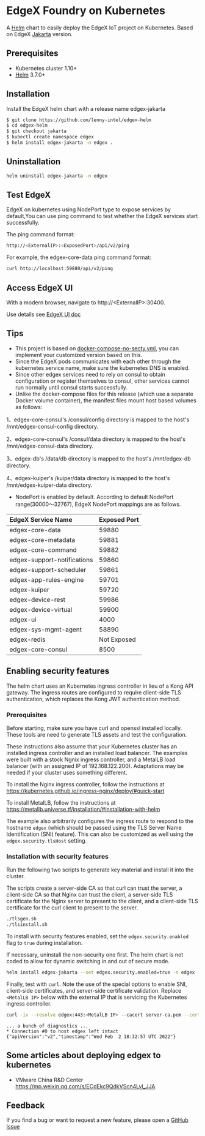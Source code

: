 # EdgeX Foundry on Kubernetes

A [Helm](https://helm.sh/) chart to easily deploy the EdgeX IoT project on Kubernetes.
Based on EdgeX [Jakarta](https://github.com/edgexfoundry/edgex-compose/tree/jakarta) version.

## Prerequisites

- Kubernetes cluster 1.10+
- [Helm](https://helm.sh/) 3.7.0+

## Installation

Install the EdgeX helm chart with a release name edgex-jakarta

```bash
$ git clone https://github.com/lenny-intel/edgex-helm
$ cd edgex-helm
$ git checkout jakarta
$ kubectl create namespace edgex
$ helm install edgex-jakarta -n edgex .
```

## Uninstallation

```bash
helm uninstall edgex-jakarta -n edgex
```

## Test EdgeX

EdgeX on kubernetes using NodePort type to expose services by default,You can use ping command to test whether the EdgeX services start successfully.

The ping command format:
```bash
http://<ExternalIP>:<ExposedPort>/api/v2/ping

```
For example, the edgex-core-data ping command format:

```bash
curl http://localhost:59880/api/v2/ping
```


## Access EdgeX UI

With a modern browser, navigate to http://\<ExternalIP\>:30400.

Use details see [EdgeX UI doc](https://github.com/edgexfoundry/edgex-ui-go)

## Tips

- This project is based on [docker-compose-no-secty.yml](https://github.com/edgexfoundry/edgex-compose/blob/jakarta/docker-compose-no-secty.yml),
you can implement your customized version based on this.
- Since the EdgeX pods communicates with each other through the kubernetes service name, make sure the kubernetes DNS is enabled.
- Since other edgex services need to rely on consul to obtain configuration or register themselves to consul, other services cannot run normally until consul starts successfully.
- Unlike the docker-compose files for this release (which use a separate Docker volume container), the manifest files mount host based volumes as follows:

1、edgex-core-consul's /consul/config directory is mapped to the host's /mnt/edgex-consul-config directory.

2、edgex-core-consul's /consul/data directory is mapped to the host's /mnt/edgex-consul-data directory.

3、edgex-db's /data/db directory is mapped to the host's /mnt/edgex-db directory.

4、edgex-kuiper's /kuiper/data directory is mapped to the host's /mnt/edgex-kuiper-data directory.

- NodePort is enabled by default. According to default NodePort range(30000～32767), EdgeX NodePort mappings are as follows. 

| EdgeX Service Name          | Exposed Port 
| :-------------------------- | ------------- 
| edgex-core-data             | 59880         
| edgex-core-metadata         | 59881         
| edgex-core-command          | 59882         
| edgex-support-notifications | 59860         
| edgex-support-scheduler     | 59861         
| edgex-app-rules-engine      | 59701         
| edgex-kuiper                | 59720         
| edgex-device-rest           | 59986         
| edgex-device-virtual        | 59900         
| edgex-ui                    | 4000          
| edgex-sys-mgmt-agent        | 58890         
| edgex-redis                 | Not Exposed 
| edgex-core-consul           | 8500          

## Enabling security features

The helm chart uses an Kubernetes ingress controller in lieu of a Kong API gateway.
The ingress routes are configured to require client-side TLS authentication,
which replaces the Kong JWT authentication method.

### Prerequisites

Before starting, make sure you have curl and openssl installed locally.
These tools are need to generate TLS assets and test the configuration.

These instructions also assume that your Kubernetes cluster has an installed
ingress controller and an installed load balancer.
The examples were built with a stock Ngnix ingress controller,
and a MetalLB load balancer (with an assigned IP of 192.168.122.200).
Adaptations may be needed if your cluster uses something different.

To install the Nginx ingress controller,
follow the instructions at
<https://kubernetes.github.io/ingress-nginx/deploy/#quick-start>

To install MetalLB,
follow the instructions at
<https://metallb.universe.tf/installation/#installation-with-helm>

The example also arbitrarily configures the ingress route to
respond to the hostname `edgex` 
(which should be passed using the TLS Server Name Identification (SNI) feature).
This can also be customized as well using the `edgex.security.tlsHost` setting.

### Installation with security features

Run the following two scripts to generate key material and install it into the cluster.

The scripts create a server-side CA so that curl can trust the server,
a client-side CA so that Nginx can trust the client,
a server-side TLS certificate for the Nginx server to present to the client,
and a client-side TLS certificate for the curl client to present to the server.

```sh
./tlsgen.sh
./tlsinstall.sh
```

To install with security features enabled,
set the `edgex.security.enabled` flag to `true` during installation.

If necessary, uninstall the non-security one first.
The helm chart is not coded to allow for dynamic switching in and out of secure mode.

```sh
helm install edgex-jakarta --set edgex.security.enabled=true -n edgex .
```

Finally, test with `curl`.
Note the use of the special options to enable SNI,
client-side certificates,
and server-side certificate validation.
Replace `<MetalLB IP>` below with the external IP
that is servicing the Kubernetes ingress controller.

```sh
curl -iv --resolve edgex:443:<MetalLB IP> --cacert server-ca.pem --cert client.pem --key client.key "https://edgex/core-data/api/v2/ping"
```

```text
... a bunch of diagnostics ...
* Connection #0 to host edgex left intact
{"apiVersion":"v2","timestamp":"Wed Feb  2 18:32:57 UTC 2022"}
```


## Some articles about deploying edgex to kubernetes

- VMware China R&D Center
https://mp.weixin.qq.com/s/ECdEkc9QdkVScn4Lvl_JJA

## Feedback

If you find a bug or want to request a new feature, please open a [GitHub Issue](https://github.com/DaveZLB/edgex-helm/issues)


